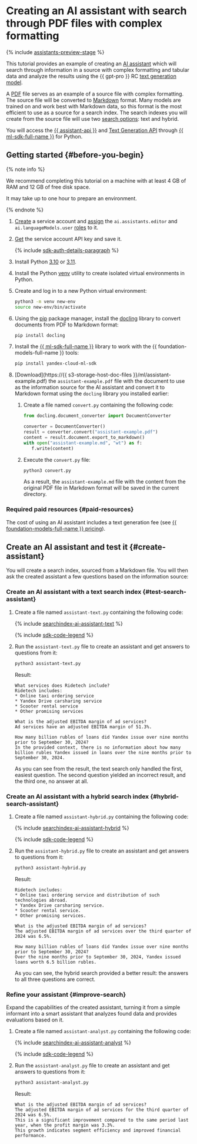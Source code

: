 # Creating an AI assistant with search through PDF files with complex formatting

{% include [assistants-preview-stage](../../_includes/foundation-models/assistants-preview-stage.md) %}

This tutorial provides an example of creating an [AI assistant](../../foundation-models/concepts/assistant/index.md) which will search through information in a source with complex formatting and tabular data and analyze the results using the {{ gpt-pro }} RC [text generation model](../../foundation-models/concepts/yandexgpt/models.md).

A [PDF](https://en.wikipedia.org/wiki/PDF) file serves as an example of a source file with complex formatting. The source file will be converted to [Markdown](https://en.wikipedia.org/wiki/Markdown) format. Many models are trained on and work best with Markdown data, so this format is the most efficient to use as a source for a search index. The search indexes you will create from the source file will use two [search options](../../foundation-models/concepts/assistant/search-index.md#search-types): text and hybrid.

You will access the [{{ assistant-api }}](../../foundation-models/assistants/api-ref/index.md) and [Text Generation API](../../foundation-models/text-generation/api-ref/index.md) through [{{ ml-sdk-full-name }}](../../foundation-models/sdk/index.md) for Python.


## Getting started {#before-you-begin}

{% note info %}

We recommend completing this tutorial on a machine with at least 4 GB of RAM and 12 GB of free disk space.

It may take up to one hour to prepare an environment.

{% endnote %}

1. [Create](../../iam/operations/sa/create.md) a service account and [assign](../../iam/operations/sa/assign-role-for-sa.md) the `ai.assistants.editor` and `ai.languageModels.user` [roles](../../foundation-models/security/index.md#service-roles) to it.
1. [Get](../../iam/operations/authentication/manage-api-keys.md#create-api-key) the service account API key and save it.

    {% include [sdk-auth-details-paragraph](../../_includes/foundation-models/sdk-auth-details-paragraph.md) %}

1. Install Python [3.10](https://www.python.org/downloads/release/python-3100/) or [3.11](https://www.python.org/downloads/release/python-3110/).
1. Install the Python [venv](https://docs.python.org/3/library/venv.html) utility to create isolated virtual environments in Python.
1. Create and log in to a new Python virtual environment:

    ```bash
    python3 -m venv new-env
    source new-env/bin/activate
    ```

1. Using the [pip](https://pypi.org/project/pip/) package manager, install the [docling](https://github.com/DS4SD/docling) library to convert documents from PDF to Markdown format:

    ```bash
    pip install docling
    ```

1. Install the [{{ ml-sdk-full-name }}](https://github.com/yandex-cloud/yandex-cloud-ml-sdk) library to work with the {{ foundation-models-full-name }} tools:

    ```bash
    pip install yandex-cloud-ml-sdk
    ```

1. [Download](https://{{ s3-storage-host-doc-files }}/ml/assistant-example.pdf) the `assistant-example.pdf` file with the document to use as the information source for the AI assistant and convert it to Markdown format using the `docling` library you installed earlier:

    1. Create a file named `convert.py` containing the following code:

        ```python
        from docling.document_converter import DocumentConverter

        converter = DocumentConverter()
        result = converter.convert("assistant-example.pdf")
        content = result.document.export_to_markdown()
        with open("assistant-example.md", "wt") as f:
           f.write(content)
        ```

    1. Execute the `convert.py` file:

        ```bash
        python3 convert.py
        ```

        As a result, the `assistant-example.md` file with the content from the original PDF file in Markdown format will be saved in the current directory.


### Required paid resources {#paid-resources}

The cost of using an AI assistant includes a text generation fee (see [{{ foundation-models-full-name }} pricing](../../foundation-models/pricing.md)).


## Create an AI assistant and test it {#create-assistant}

You will create a search index, sourced from a Markdown file. You will then ask the created assistant a few questions based on the information source:


### Create an AI assistant with a text search index {#test-search-assistant}

1. Create a file named `assistant-text.py` containing the following code:

    {% include [searchindex-ai-assistant-text](../../_includes/foundation-models/assistants/searchindex-ai-assistant-text.md) %}

    {% include [sdk-code-legend](../../_includes/foundation-models/assistants/sdk-code-legend.md) %}

1. Run the `assistant-text.py` file to create an assistant and get answers to questions from it:

    ```bash
    python3 assistant-text.py
    ```

    Result:

    ```text
    What services does Ridetech include?
    Ridetech includes:
    * Online taxi ordering service
    * Yandex Drive carsharing service
    * Scooter rental service
    * Other promising services

    What is the adjusted EBITDA margin of ad services?
    Ad services have an adjusted EBITDA margin of 51.3%.

    How many billion rubles of loans did Yandex issue over nine months prior to September 30, 2024?
    In the provided context, there is no information about how many billion rubles Yandex issued in loans over the nine months prior to September 30, 2024.
    ```

    As you can see from the result, the text search only handled the first, easiest question. The second question yielded an incorrect result, and the third one, no answer at all.

### Create an AI assistant with a hybrid search index {#hybrid-search-assistant}

1. Create a file named `assistant-hybrid.py` containing the following code:

    {% include [searchindex-ai-assistant-hybrid](../../_includes/foundation-models/assistants/searchindex-ai-assistant-hybrid.md) %}

    {% include [sdk-code-legend](../../_includes/foundation-models/assistants/sdk-code-legend.md) %}

1. Run the `assistant-hybrid.py` file to create an assistant and get answers to questions from it:

    ```bash
    python3 assistant-hybrid.py
    ```

    Result:

    ```text
    Ridetech includes:
    * Online taxi ordering service and distribution of such technologies abroad.
    * Yandex Drive carsharing service.
    * Scooter rental service.
    * Other promising services.

    What is the adjusted EBITDA margin of ad services?
    The adjusted EBITDA margin of ad services over the third quarter of 2024 was 6.5%.

    How many billion rubles of loans did Yandex issue over nine months prior to September 30, 2024?
    Over the nine months prior to September 30, 2024, Yandex issued loans worth 6.5 billion rubles.
    ```

    As you can see, the hybrid search provided a better result: the answers to all three questions are correct.


### Refine your assistant {#improve-search}

Expand the capabilities of the created assistant, turning it from a simple informant into a smart assistant that analyzes found data and provides evaluations based on it.

1. Create a file named `assistant-analyst.py` containing the following code:

    {% include [searchindex-ai-assistant-analyst](../../_includes/foundation-models/assistants/searchindex-ai-assistant-analyst.md) %}

    {% include [sdk-code-legend](../../_includes/foundation-models/assistants/sdk-code-legend.md) %}

1. Run the `assistant-analyst.py` file to create an assistant and get answers to questions from it:

    ```bash
    python3 assistant-analyst.py
    ```

    Result:

    ```text
    What is the adjusted EBITDA margin of ad services?
    The adjusted EBITDA margin of ad services for the third quarter of 2024 was 6.5%.
    This is a significant improvement compared to the same period last year, when the profit margin was 3.3%.
    This growth indicates segment efficiency and improved financial performance.
    
    ```